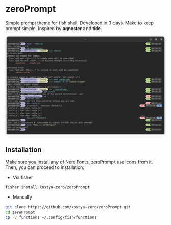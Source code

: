 # zeroPrompt

Simple prompt theme for fish shell.
Developed in 3 days.
Make to keep prompt simple.
Inspired by **agnoster** and **tide**.

![Demonstration of zeroPrompt](img.png)

## Installation

Make sure you install any of Nerd Fonts.
zeroPrompt use icons from it.
Then, you can proceed to installation:

- Via fisher

```bash
fisher install kostya-zero/zeroPrompt
```

- Manually

```bash
git clone https://github.com/kostya-zero/zeroPrompt.git
cd zeroPrompt
cp -v functions ~/.config/fish/functions
```
